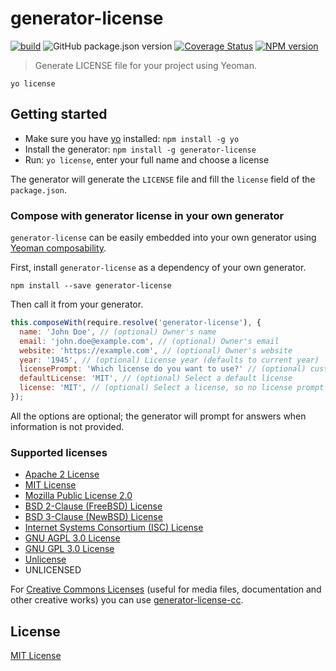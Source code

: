 # generator-license

[![build](https://github.com/jozefizso/generator-license/actions/workflows/build.yml/badge.svg)](https://github.com/jozefizso/generator-license/actions/workflows/build.yml)
![GitHub package.json version](https://img.shields.io/github/package-json/v/jozefizso/generator-license)
[![Coverage Status](https://coveralls.io/repos/github/jozefizso/generator-license/badge.svg)](https://coveralls.io/github/jozefizso/generator-license)
[![NPM version](https://img.shields.io/npm/v/generator-license.svg)](https://www.npmjs.org/package/generator-license)

> Generate LICENSE file for your project using Yeoman.

```
yo license
```


## Getting started
- Make sure you have [yo](https://github.com/yeoman/yo) installed:
    `npm install -g yo`
- Install the generator: `npm install -g generator-license`
- Run: `yo license`, enter your full name and choose a license

The generator will generate the `LICENSE` file and fill the `license` field of the `package.json`.

### Compose with generator license in your own generator

`generator-license` can be easily embedded into your own generator using [Yeoman composability](http://yeoman.io/authoring/composability.html).

First, install `generator-license` as a dependency of your own generator.

```
npm install --save generator-license
```

Then call it from your generator.

```js
this.composeWith(require.resolve('generator-license'), {
  name: 'John Doe', // (optional) Owner's name
  email: 'john.doe@example.com', // (optional) Owner's email
  website: 'https://example.com', // (optional) Owner's website
  year: '1945', // (optional) License year (defaults to current year)
  licensePrompt: 'Which license do you want to use?' // (optional) customize license prompt text
  defaultLicense: 'MIT', // (optional) Select a default license
  license: 'MIT', // (optional) Select a license, so no license prompt will happen, in case you want to handle it outside of this generator
});
```

All the options are optional; the generator will prompt for answers when information is not provided.

### Supported licenses

- [Apache 2 License][10]
- [MIT License][20]
- [Mozilla Public License 2.0][30]
- [BSD 2-Clause (FreeBSD) License][40]
- [BSD 3-Clause (NewBSD) License][50]
- [Internet Systems Consortium (ISC) License][60]
- [GNU AGPL 3.0 License][70]
- [GNU GPL 3.0 License][80]
- [Unlicense][90]
- UNLICENSED

For [Creative Commons Licenses][200] (useful for media files, documentation and
other creative works) you can use [generator-license-cc][201].

## License
[MIT License](http://en.wikipedia.org/wiki/MIT_License)

[10]: http://choosealicense.com/licenses/apache/
[20]: http://choosealicense.com/licenses/mit/
[30]: http://choosealicense.com/licenses/mpl-2.0/
[40]: http://choosealicense.com/licenses/bsd/
[50]: http://choosealicense.com/licenses/bsd-3-clause/
[60]: http://en.wikipedia.org/wiki/ISC_license
[70]: http://choosealicense.com/licenses/agpl-3.0/
[80]: http://choosealicense.com/licenses/gpl-3.0/
[90]: http://unlicense.org/
[100]: http://choosealicense.com/licenses/no-license/
[200]: https://creativecommons.org/licenses/
[201]: https://github.com/ek9/generator-license-cc
